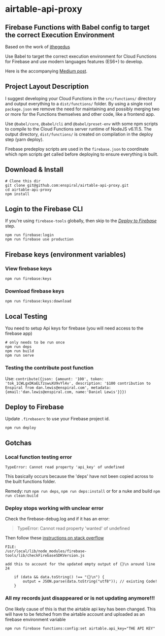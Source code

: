 # airtable-api-proxy

## Firebase Functions with Babel config to target the correct Execution Environment

Based on the work of [jthegedus](https://github.com/jthegedus/blog-code/blob/master/firebase-functions-es6-babel)

Use Babel to target the correct execution environment for Cloud Functions for
Firebase and use modern languages features (ES6+) to develop.

Here is the accompanying
[Medium post](https://medium.com/@jthegedus/es6-in-cloud-functions-for-firebase-2-415d15205468).

## Project Layout Description

I suggest developing your Cloud Functions in the `src/functions/` directory and output everything to a `dist/functions/` folder. By using a single root `package.json` we remove the need for maintaining and possibly merging two or more for the Functions themselves and other code, like a frontend app.

Use `@babel/core`, `@babel/cli` and `@babel/preset-env` with some npm scripts to compile to the Cloud Functions server runtime of NodeJS v6.11.5. The output directory, `dist/functions/` is created on compilation in the deploy step (yarn deploy).

Firebase predeploy scripts are used in the `firebase.json` to coordinate which npm scripts get called before deploying to ensure everything is built.

## Download & Install

```shell
# Clone this dir
git clone git@github.com:enspiral/airtable-api-proxy.git
cd airtable-api-proxy
npm install
```

## Login to the Firebase CLI

If you're using `firebase-tools` globally, then skip to the [_Deploy to Firebase_](#deploy-to-firebase) step.

```shell
npm run firebase:login
npm run firebase use production
```

## Firebase keys (environment variables)

### View firebase keys

```shell
npm run firebase:keys
```

### Download firebase keys

```shell
npm run firebase:keys:download
```

## Local Testing

You need to setup Api keys for firebase (you will need access to the firebase app)

```shell
# only needs to be run once
npm run deps
npm run build
npm run serve
```

### Testing the contribute post function

Use: `contribute({json: {amount: '100', token: 'tok_1CWLgxDKaELTzswuXU9vYl4v', description: '$100 contribution to Enspiral from dan.lewis@enspiral.com', metadata: {email:'dan.lewis@enspiral.com, name:'Daniel Lewis'}}})`

## Deploy to Firebase

Update `.firebaserc` to use your Firebase project id.

```shell
npm run deploy
```

## Gotchas

### Local function testing error

`TypeError: Cannot read property 'api_key' of undefined`

This basically occurs because the 'deps' have not been copied across to the built functions folder. 

Remedy: run `npm run deps`, `npm run deps:install` or for a nuke and build `npm run clean:build`


### Deploy stops working with unclear error

Check the firebase-debug.log and if it has an error:

 > TypeError: Cannot read property 'wanted' of undefined

Then follow these [instructions on stack overflow](https://stackoverflow.com/questions/56875994/typeerror-cannot-read-property-wanted-of-undefined)

```
FILE:
/usr/local/lib/node_modules/firebase-tools/lib/checkFirebaseSDKVersion.js

add this to account for the updated empty output of {}\n around line 24

    if (data && data.toString() !== "{}\n") {
        output = JSON.parse(data.toString("utf8")); // existing Code!
    }
```

### All my records just disappeared or is not updating anymore!!!

One likely cause of this is that the airtable api key has been changed. This will have to be fetched from the airtable account and uploaded as an firebase environment variable

```Shell
npm run firebase functions:config:set airtable.api_key="THE API KEY"
```